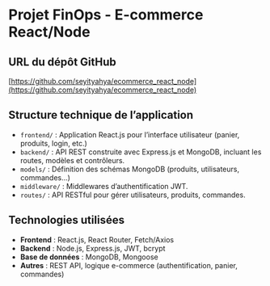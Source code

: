 # Projet FinOps - E-commerce React/Node

## URL du dépôt GitHub
[https://github.com/seyityahya/ecommerce_react_node](https://github.com/seyityahya/ecommerce_react_node)

## Structure technique de l’application

- `frontend/` : Application React.js pour l’interface utilisateur (panier, produits, login, etc.)
- `backend/` : API REST construite avec Express.js et MongoDB, incluant les routes, modèles et contrôleurs.
- `models/` : Définition des schémas MongoDB (produits, utilisateurs, commandes…)
- `middleware/` : Middlewares d’authentification JWT.
- `routes/` : API RESTful pour gérer utilisateurs, produits, commandes.

## Technologies utilisées

- **Frontend** : React.js, React Router, Fetch/Axios
- **Backend** : Node.js, Express.js, JWT, bcrypt
- **Base de données** : MongoDB, Mongoose
- **Autres** : REST API, logique e-commerce (authentification, panier, commandes)
